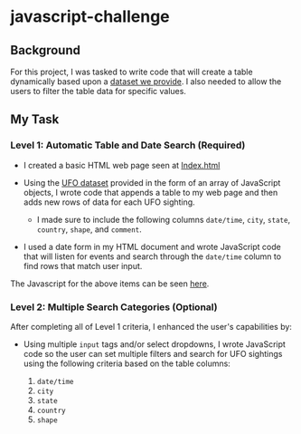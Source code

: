 # javascript-challenge

## Background

For this project, I was tasked to write code that will create a table dynamically based upon a [dataset we provide](StarterCode/static/js/data.js). I also needed to allow the users to filter the table data for specific values. 

## My Task

### Level 1: Automatic Table and Date Search (Required)

* I created a basic HTML web page seen at [Index.html](UFO-level-1/index.html)

* Using the [UFO dataset](UFO-level-1/static/js/data.js) provided in the form of an array of JavaScript objects, I wrote code that appends a table to my web page and then adds new rows of data for each UFO sighting.

  * I made sure to include the following columns `date/time`, `city`, `state`, `country`, `shape`, and `comment`.

* I used a date form in my HTML document and wrote JavaScript code that will listen for events and search through the `date/time` column to find rows that match user input.

The Javascript for the above items can be seen [here](UFO-level-1/statis/js/app.js).

### Level 2: Multiple Search Categories (Optional)

After completing all of Level 1 criteria, I enhanced the user's capabilities by:

* Using multiple `input` tags and/or select dropdowns, I wrote JavaScript code so the user can  set multiple filters and search for UFO sightings using the following criteria based on the table columns:

  1. `date/time`
  2. `city`
  3. `state`
  4. `country`
  5. `shape`


